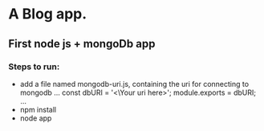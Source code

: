 # A Blog app.

## First node js + mongoDb app

### Steps to run:

- add a file named mongodb-uri.js, containing the uri for connecting to mongodb
  ...
  const dbURI = '<\Your uri here>';
  module.exports = dbURI;
  ...
- npm install
- node app
